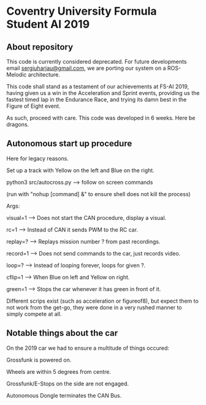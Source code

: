 # Coventry University Formula Student AI 2019

## About repository

This code is currently considered deprecated. For future developments email sergiuharjau@gmail.com, we are porting our system on a ROS-Melodic architecture. 

This code shall stand as a testament of our achievements at FS-AI 2019, having given us a win in the Acceleration and Sprint events, providing us the fastest timed lap in the Endurance Race, and trying its damn best in the Figure of Eight event. 

As such, proceed with care. This code was developed in 6 weeks. Here be dragons.

## Autonomous start up procedure 

Here for legacy reasons. 

Set up a track with Yellow on the left and Blue on the right.


python3 src/autocross.py --> follow on screen commands 

(run with "nohup [command] &" to ensure shell does not kill the process)


Args:

visual=1 -->  Does not start the CAN procedure, display a visual.

rc=1     -->  Instead of CAN it sends PWM to the RC car.

replay=? -->  Replays mission number ? from past recordings.

record=1 -->  Does not send commands to the car, just records video.

loop=?   -->  Instead of looping forever, loops for given ?.

cflip=1  -->  When Blue on left and Yellow on right.

green=1  -->  Stops the car whenever it has green in front of it.


Different scrips exist (such as acceleration or figureof8), but expect them to not work from the get-go, they were done in a very rushed manner to simply compete at all. 

## Notable things about the car

On the 2019 car we had to ensure a multitude of things occured:

Grossfunk is powered on.

Wheels are within 5 degrees from centre.

Grossfunk/E-Stops on the side are not engaged.

Autonomous Dongle terminates the CAN Bus.
